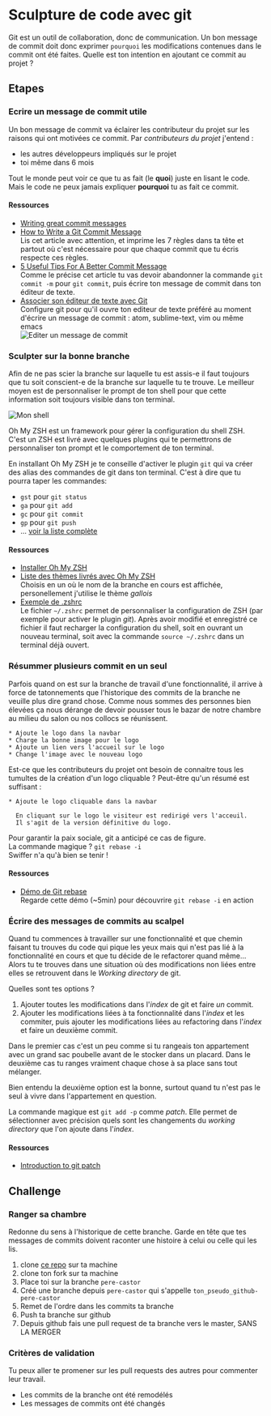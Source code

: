# Sculpture de code avec git

Git est un outil de collaboration, donc de communication. Un bon message de 
commit doit donc exprimer `pourquoi` les modifications contenues dans le commit
ont été faites. Quelle est ton intention en ajoutant ce commit au projet ?

## Etapes

### Ecrire un message de commit utile

Un bon message de commit va éclairer les contributeur du projet sur les
raisons qui ont motivées ce commit. Par *contributeurs du projet* j'entend :

* les autres développeurs impliqués sur le projet
* toi même dans 6 mois

Tout le monde peut voir ce que tu as fait (le **quoi**) juste en lisant le code.
Mais le code ne peux jamais expliquer **pourquoi** tu as fait ce commit.

#### Ressources

* [Writing great commit messages](http://sundeepgupta.ca/writing-great-git-commit-messages/)  
* [How to Write a Git Commit Message](http://chris.beams.io/posts/git-commit/)  
  Lis cet article avec attention, et imprime les 7 règles dans ta tête et partout
  où c'est nécessaire pour que chaque commit que tu écris respecte ces règles.
* [5 Useful Tips For A Better Commit Message](https://robots.thoughtbot.com/5-useful-tips-for-a-better-commit-message)  
  Comme le précise cet article tu vas devoir abandonner la commande `git commit -m`
  pour `git commit`, puis écrire ton message de commit dans ton éditeur de texte.
* [Associer son éditeur de texte avec Git](https://help.github.com/articles/associating-text-editors-with-git/)  
  Configure git pour qu'il ouvre ton editeur de texte préféré au moment d'écrire
  un message de commit : atom, sublime-text, vim ou même emacs  
  ![Editer un message de commit](http://images.innoveduc.fr/git_commit_vim.png)

### Sculpter sur la bonne branche

Afin de ne pas scier la branche sur laquelle tu est assis-e il faut toujours que
tu soit conscient-e de la branche sur laquelle tu te trouve. Le meilleur moyen
est de personnaliser le prompt de ton shell pour que cette information soit
toujours visible dans ton terminal.

![Mon shell](http://images.innoveduc.fr/zsh.png)

Oh My ZSH est un framework pour gérer la configuration du shell ZSH. C'est un
ZSH est livré avec quelques plugins qui te permettrons de personnaliser ton prompt
et le comportement de ton terminal.

En installant Oh My ZSH je te conseille d'activer le plugin `git` qui va créer
des alias des commandes de git dans ton terminal. C'est à dire que tu pourra
taper les commandes:

* `gst` pour `git status`
* `ga` pour `git add`
* `gc` pour `git commit`
* `gp` pour `git push`
* ... [voir la liste complète](https://github.com/robbyrussell/oh-my-zsh/wiki/Plugin:git)

#### Ressources

* [Installer Oh My ZSH](http://ohmyz.sh/)  
* [Liste des thèmes livrés avec Oh My ZSH](https://github.com/robbyrussell/oh-my-zsh/wiki/themes)  
  Choisis en un où le nom de la branche en cours est affichée, personellement
  j'utilise le thème *gallois*
* [Exemple de .zshrc](https://github.com/Em-AK/dotfiles/blob/tesla/.zshrc)  
  Le fichier `~/.zshrc` permet de personnaliser la configuration de ZSH (par
  exemple pour activer le plugin *git*).
  Après avoir modifié et enregistré ce fichier il faut recharger la configuration
  du shell,
  soit en ouvrant un nouveau terminal, soit avec la commande `source ~/.zshrc`
  dans un terminal déjà ouvert.

### Résummer plusieurs commit en un seul

Parfois quand on est sur la branche de travail d'une fonctionnalité, il arrive
à force de tatonnements que l'historique des commits de la branche ne veuille
plus dire grand chose. Comme nous sommes des personnes bien élevées ça nous
dérange de devoir pousser tous le bazar de notre chambre au milieu du salon ou
nos collocs se réunissent.

```
* Ajoute le logo dans la navbar
* Charge la bonne image pour le logo
* Ajoute un lien vers l'accueil sur le logo
* Change l'image avec le nouveau logo
```

Est-ce que les contributeurs du projet ont besoin de connaitre tous les tumultes
de la création d'un logo cliquable ? Peut-être qu'un résumé est suffisant :

```
* Ajoute le logo cliquable dans la navbar
  
  En cliquant sur le logo le visiteur est redirigé vers l'acceuil.
  Il s'agit de la version définitive du logo.
```

Pour garantir la paix sociale, git a anticipé ce cas de figure.  
La commande magique ? `git rebase -i`  
Swiffer n'a qu'à bien se tenir !

#### Ressources

* [Démo de Git rebase](https://www.youtube.com/watch?v=qh9KtjfjzCU)  
  Regarde cette démo (~5min) pour découvrire `git rebase -i` en action

### Écrire des messages de commits au scalpel

Quand tu commences à travailler sur une fonctionnalité et que chemin faisant tu
trouves du code qui pique les yeux mais qui n'est pas lié à la fonctionnalité
en cours et que tu décide de le refactorer quand même...  
Alors tu te trouves dans une situation où des modifications non liées entre elles
se retrouvent dans le *Working directory* de git.

Quelles sont tes options ?

1. Ajouter toutes les modifications dans l'*index* de git et faire *un* commit.
2. Ajouter les modifications liées à ta fonctionnalité dans l'*index* et les
commiter, puis ajouter les modifications liées au refactoring dans l'*index* et 
faire un deuxième commit.

Dans le premier cas c'est un peu comme si tu rangeais ton appartement avec un grand 
sac poubelle avant de le stocker dans un placard. Dans le deuxième cas tu ranges
vraiment chaque chose à sa place sans tout mélanger.

Bien entendu la deuxième option est la bonne, surtout quand tu n'est pas le seul
à vivre dans l'appartement en question.

La commande magique est `git add -p` comme *patch*. Elle permet de sélectionner 
avec précision quels sont les changements du *working directory* que l'on ajoute
dans l'*index*.

#### Ressources

* [Introduction to git patch](https://www.youtube.com/watch?v=Wl0NfWYrvlY)

## Challenge

### Ranger sa chambre

Redonne du sens à l'historique de cette branche. Garde en tête que tes messages
de commits doivent raconter une histoire à celui ou celle qui les lis.

1. clone [ce repo](https://github.com/WildCodeSchool/sculpture_de_code) sur ta
machine
2. clone ton fork sur ta machine
3. Place toi sur la branche `pere-castor`
4. Créé une branche depuis `pere-castor` qui s'appelle `ton_pseudo_github-pere-castor`
4. Remet de l'ordre dans les commits ta branche
5. Push ta branche sur github
6. Depuis github fais une pull request de ta branche vers le master, SANS LA MERGER

### Critères de validation

Tu peux aller te promener sur les pull requests des autres pour commenter leur
travail.

* Les commits de la branche ont été remodélés
* Les messages de commits ont été changés

